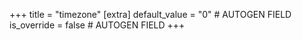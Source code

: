 +++
title = "timezone"
[extra]
default_value = "0" # AUTOGEN FIELD
is_override = false # AUTOGEN FIELD
+++